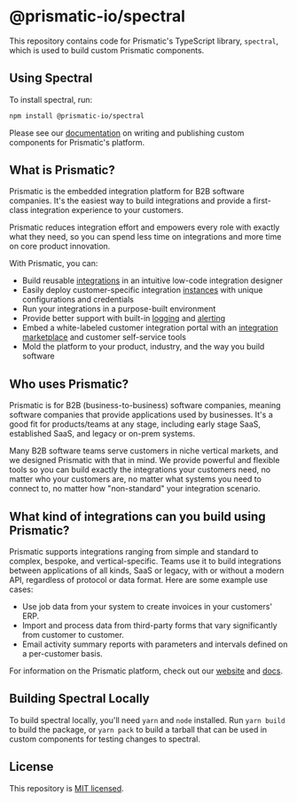 # @prismatic-io/spectral

This repository contains code for Prismatic's TypeScript library, `spectral`, which is used to build custom Prismatic components.

## Using Spectral

To install spectral, run:

```bash
npm install @prismatic-io/spectral
```

Please see our [documentation](https://prismatic.io/docs/custom-components/writing-custom-components) on writing and publishing custom components for Prismatic's platform.

## What is Prismatic?

Prismatic is the embedded integration platform for B2B software companies. It's the easiest way to build integrations and provide a first-class integration experience to your customers.

Prismatic reduces integration effort and empowers every role with exactly what they need, so you can spend less time on integrations and more time on core product innovation.

With Prismatic, you can:

- Build reusable [integrations](https://prismatic.io/docs/integrations) in an intuitive low-code integration designer
- Easily deploy customer-specific integration [instances](https://prismatic.io/docs/instances) with unique configurations and credentials
- Run your integrations in a purpose-built environment
- Provide better support with built-in [logging](https://prismatic.io/docs/logging) and [alerting](https://prismatic.io/docs/monitoring-and-alerting)
- Embed a white-labeled customer integration portal with an [integration marketplace](https://prismatic.io/docs/integration-marketplace/) and customer self-service tools
- Mold the platform to your product, industry, and the way you build software

## Who uses Prismatic?

Prismatic is for B2B (business-to-business) software companies, meaning software companies that provide applications used by businesses. It's a good fit for products/teams at any stage, including early stage SaaS, established SaaS, and legacy or on-prem systems.

Many B2B software teams serve customers in niche vertical markets, and we designed Prismatic with that in mind. We provide powerful and flexible tools so you can build exactly the integrations your customers need, no matter who your customers are, no matter what systems you need to connect to, no matter how "non-standard" your integration scenario.

## What kind of integrations can you build using Prismatic?

Prismatic supports integrations ranging from simple and standard to complex, bespoke, and vertical-specific.
Teams use it to build integrations between applications of all kinds, SaaS or legacy, with or without a modern API, regardless of protocol or data format.
Here are some example use cases:

- Use job data from your system to create invoices in your customers' ERP.
- Import and process data from third-party forms that vary significantly from customer to customer.
- Email activity summary reports with parameters and intervals defined on a per-customer basis.

For information on the Prismatic platform, check out our [website](https://prismatic.io) and [docs](https://prismatic.io/docs).

## Building Spectral Locally

To build spectral locally, you'll need `yarn` and `node` installed.
Run `yarn build` to build the package, or `yarn pack` to build a tarball that can be used in custom components for testing changes to spectral.

## License

This repository is [MIT licensed](./LICENSE).
